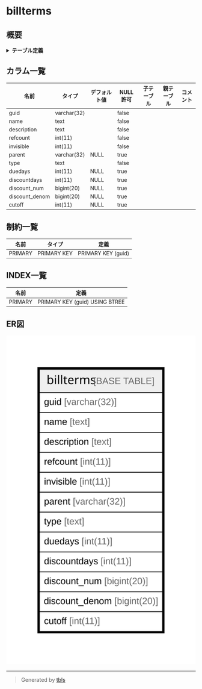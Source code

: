 # billterms

## 概要

<details>
<summary><strong>テーブル定義</strong></summary>

```sql
CREATE TABLE `billterms` (
  `guid` varchar(32) NOT NULL,
  `name` text NOT NULL,
  `description` text NOT NULL,
  `refcount` int(11) NOT NULL,
  `invisible` int(11) NOT NULL,
  `parent` varchar(32) DEFAULT NULL,
  `type` text NOT NULL,
  `duedays` int(11) DEFAULT NULL,
  `discountdays` int(11) DEFAULT NULL,
  `discount_num` bigint(20) DEFAULT NULL,
  `discount_denom` bigint(20) DEFAULT NULL,
  `cutoff` int(11) DEFAULT NULL,
  PRIMARY KEY (`guid`)
) ENGINE=InnoDB DEFAULT CHARSET=utf8mb4 COLLATE=utf8mb4_general_ci
```

</details>

## カラム一覧

| 名前             | タイプ         | デフォルト値       | NULL許可   | 子テーブル      | 親テーブル      | コメント     |
| -------------- | ----------- | ------------ | -------- | ---------- | ---------- | -------- |
| guid           | varchar(32) |              | false    |            |            |          |
| name           | text        |              | false    |            |            |          |
| description    | text        |              | false    |            |            |          |
| refcount       | int(11)     |              | false    |            |            |          |
| invisible      | int(11)     |              | false    |            |            |          |
| parent         | varchar(32) | NULL         | true     |            |            |          |
| type           | text        |              | false    |            |            |          |
| duedays        | int(11)     | NULL         | true     |            |            |          |
| discountdays   | int(11)     | NULL         | true     |            |            |          |
| discount_num   | bigint(20)  | NULL         | true     |            |            |          |
| discount_denom | bigint(20)  | NULL         | true     |            |            |          |
| cutoff         | int(11)     | NULL         | true     |            |            |          |

## 制約一覧

| 名前      | タイプ         | 定義                 |
| ------- | ----------- | ------------------ |
| PRIMARY | PRIMARY KEY | PRIMARY KEY (guid) |

## INDEX一覧

| 名前      | 定義                             |
| ------- | ------------------------------ |
| PRIMARY | PRIMARY KEY (guid) USING BTREE |

## ER図

![er](billterms.svg)

---

> Generated by [tbls](https://github.com/k1LoW/tbls)

